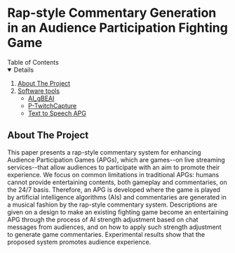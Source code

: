 # Rap-style Commentary Generation in an Audience Participation Fighting Game
<!-- TABLE OF CONTENTS -->
<summary>Table of Contents</summary>
 <details open="open"> 
  <ol>
    <li>
      <a href="#about-the-project">About The Project</a>
    </li>
    <li>
      <a href="#Software-tools">Software tools</a>
      <ul>
        <li><a href="#AI-gBEAI">AI_gBEAI</a></li>
      </ul>
     <ul>
        <li><a href="#P-Twitch-capture">P-TwitchCapture</a></li>
      </ul>
     <ul>
        <li><a href="#Text-to-speech">Text to Speech APG</a></li>
      </ul>
    </li>
  </ol>
</details>


<!-- ABOUT THE PROJECT -->
## About The Project
This paper presents a rap-style commentary system for enhancing Audience Participation Games (APGs), which are games--on live streaming services--that allow audiences to participate with an aim to promote their experience. We focus on common limitations in traditional APGs: humans cannot provide entertaining contents, both gameplay and commentaries, on the 24/7 basis. Therefore, an APG is developed where the game is played by artificial intelligence algorithms (AIs) and commentaries are generated in a musical fashion by the rap-style commentary system.
Descriptions are given on a design to make an existing fighting game become an entertaining APG through the process of AI strength adjustment based on chat messages from audiences, and on how to apply such strength adjustment to generate game commentaries. 
Experimental results show that the proposed system promotes audience experience.
